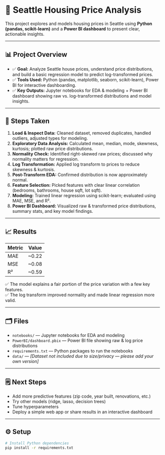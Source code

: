 # 🏡 Seattle Housing Price Analysis

This project explores and models housing prices in Seattle using **Python (pandas, scikit-learn)** and a **Power BI dashboard** to present clear, actionable insights.

---

## 📊 **Project Overview**

- ✅ **Goal:** Analyze Seattle house prices, understand price distributions, and build a basic regression model to predict log-transformed prices.
- ✅ **Tools Used:** Python (pandas, matplotlib, seaborn, scikit-learn), Power BI for interactive dashboarding.
- ✅ **Key Outputs:** Jupyter notebooks for EDA & modeling + Power BI dashboard showing raw vs. log-transformed distributions and model insights.

---

## 🧹 **Steps Taken**

1. **Load & Inspect Data:** Cleaned dataset, removed duplicates, handled outliers, adjusted types for modeling.
2. **Exploratory Data Analysis:** Calculated mean, median, mode, skewness, kurtosis; plotted raw price distributions.
3. **Normality Check:** Identified right-skewed raw prices; discussed why normality matters for regression.
4. **Log Transformation:** Applied log transform to prices to reduce skewness & kurtosis.
5. **Post-Transform EDA:** Confirmed distribution is now approximately normal.
6. **Feature Selection:** Picked features with clear linear correlation (bedrooms, bathrooms, house sqft, lot sqft).
7. **Modeling:** Trained linear regression using scikit-learn; evaluated using MAE, MSE, and R².
8. **Power BI Dashboard:** Visualized raw & transformed price distributions, summary stats, and key model findings.

---

## 📈 **Results**

| Metric | Value |
|--------|-------|
| MAE    | ~0.22 |
| MSE    | ~0.08 |
| R²     | ~0.59 |

✅ The model explains a fair portion of the price variation with a few key features.  
✅ The log transform improved normality and made linear regression more valid.

---

## 🗂️ **Files**

- `notebooks/` — Jupyter notebooks for EDA and modeling
- `PowerBI/dashboard.pbix` — Power BI file showing raw & log price distributions
- `requirements.txt` — Python packages to run the notebooks
- `data/` — *[Dataset not included due to size/privacy — please add your own version]*

---

## 🗒️ **Next Steps**

- Add more predictive features (zip code, year built, renovations, etc.)
- Try other models (ridge, lasso, decision trees)
- Tune hyperparameters
- Deploy a simple web app or share results in an interactive dashboard

---

## ⚙️ **Setup**

```bash
# Install Python dependencies
pip install -r requirements.txt
